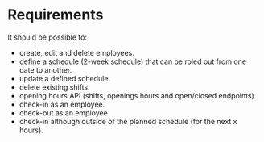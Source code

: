 # Requirements

It should be possible to:
- create, edit and delete employees.
- define a schedule (2-week schedule) that can be roled out from one date to another.
- update a defined schedule.
- delete existing shifts.
- opening hours API (shifts, openings hours and open/closed endpoints).
- check-in as an employee.
- check-out as an employee.
- check-in although outside of the planned schedule (for the next x hours).

